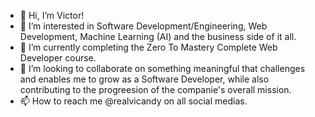 - 👋 Hi, I’m Victor!
- 👀 I’m interested in Software Development/Engineering, Web Development, Machine Learning (AI) and the business side of it all.
- 🌱 I’m currently completing the Zero To Mastery Complete Web Developer course.
- 💞️ I’m looking to collaborate on something meaningful that challenges and enables me to grow as a Software Developer, while also contributing to the progreesion of the companie's overall mission.
- 📫 How to reach me @realvicandy on all social medias.

<!---
victor-anderson-actual/victor-anderson-actual is a ✨ special ✨ repository because its `README.md` (this file) appears on your GitHub profile.
You can click the Preview link to take a look at your changes.
--->
